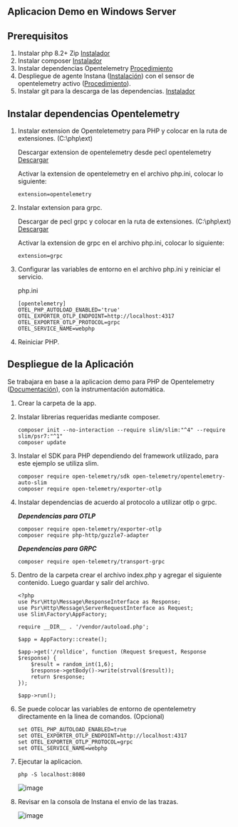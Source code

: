 ## Aplicacion Demo en Windows Server

## Prerequisitos

1. Instalar php 8.2+ Zip [Instalador](https://windows.php.net/download/)
2. Instalar composer [Instalador](https://getcomposer.org/download/)
3. Instalar dependencias Opentelemetry [Procedimiento](#instalar-dependencias-opentelemetry)
4. Despliegue de agente Instana ([Instalación](https://github.com/juan-conde-21/Instalacion-Agente-Instana/blob/main/README.md)) con el sensor de opentelemetry activo ([Procedimiento](https://github.com/juan-conde-21/Instalacion-Agente-Instana/blob/main/Sensores/Opentelemetry.md)).
5. Instalar git para la descarga de las dependencias. [Instalador](https://git-scm.com/downloads/win)

## Instalar dependencias Opentelemetry 

1. Instalar extension de Openteletemetry para PHP y colocar en la ruta de extensiones. (C:\php\ext)

    Descargar extension de opentelemetry desde pecl opentelemetry [Descargar](https://pecl.php.net/package/opentelemetry)

    Activar la extension de opentelemetry en el archivo php.ini, colocar lo siguiente:
   
       extension=opentelemetry

2. Instalar extension para grpc.

   Descargar de pecl grpc y colocar en la ruta de extensiones. (C:\php\ext) [Descargar](https://pecl.php.net/package/gRPC)

   Activar la extension de grpc en el archivo php.ini, colocar lo siguiente:
   
       extension=grpc

3. Configurar las variables de entorno en el archivo php.ini y reiniciar el servicio.

   php.ini

       [opentelemetry]
       OTEL_PHP_AUTOLOAD_ENABLED='true'
       OTEL_EXPORTER_OTLP_ENDPOINT=http://localhost:4317
       OTEL_EXPORTER_OTLP_PROTOCOL=grpc
       OTEL_SERVICE_NAME=webphp

4. Reiniciar PHP.


## Despliegue de la Aplicación

Se trabajara en base a la aplicacion demo para PHP de Opentelemetry ([Documentación](https://opentelemetry.io/docs/languages/php/getting-started/)), con la instrumentación automática.

1. Crear la carpeta de la app.

2. Instalar librerias requeridas mediante composer.

       composer init --no-interaction --require slim/slim:"^4" --require slim/psr7:"^1"
       composer update

3. Instalar el SDK para PHP dependiendo del framework utilizado, para este ejemplo se utiliza slim.

       composer require open-telemetry/sdk open-telemetry/opentelemetry-auto-slim
       composer require open-telemetry/exporter-otlp

4. Instalar dependencias de acuerdo al protocolo a utilizar otlp o grpc.

   ***Dependencias para OTLP***

       composer require open-telemetry/exporter-otlp
       composer require php-http/guzzle7-adapter

   ***Dependencias para GRPC***

       composer require open-telemetry/transport-grpc

5. Dentro de la carpeta crear el archivo index.php y agregar el siguiente contenido. Luego guardar y salir del archivo.

       <?php
       use Psr\Http\Message\ResponseInterface as Response;
       use Psr\Http\Message\ServerRequestInterface as Request;
       use Slim\Factory\AppFactory;
        
       require __DIR__ . '/vendor/autoload.php';
        
       $app = AppFactory::create();
        
       $app->get('/rolldice', function (Request $request, Response $response) {
           $result = random_int(1,6);
           $response->getBody()->write(strval($result));
           return $response;
       });
        
       $app->run();

6. Se puede colocar las variables de entorno de opentelemetry directamente en la linea de comandos. (Opcional)
   
       set OTEL_PHP_AUTOLOAD_ENABLED=true
       set OTEL_EXPORTER_OTLP_ENDPOINT=http://localhost:4317
       set OTEL_EXPORTER_OTLP_PROTOCOL=grpc
       set OTEL_SERVICE_NAME=webphp

7. Ejecutar la aplicacion.

       php -S localhost:8080

   ![image](https://github.com/user-attachments/assets/6d72b890-5640-4202-b3e2-baf74edab66c)

8. Revisar en la consola de Instana el envio de las trazas.

   ![image](https://github.com/user-attachments/assets/dac40d69-dc7e-4f34-8e45-b636a4bd4d46)





